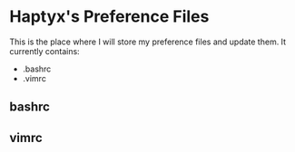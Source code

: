 # Haptyx's Preference Files
This is the place where I will store my preference files and update them. It currently contains:

- .bashrc
- .vimrc

## bashrc
## vimrc
